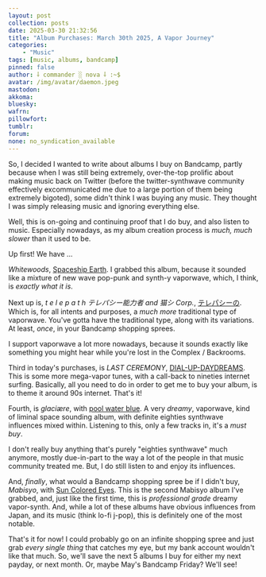 ```yaml
---
layout: post
collection: posts
date: 2025-03-30 21:32:56
title: "Album Purchases: March 30th 2025, A Vapor Journey"
categories:
    - "Music"
tags: [music, albums, bandcamp]
pinned: false
author: ⸸ commander ░ nova ⸸ :~$
avatar: /img/avatar/daemon.jpeg
mastodon: 
akkoma: 
bluesky: 
wafrn: 
pillowfort: 
tumblr: 
forum: 
none: no_syndication_available 
---
```

So, I decided I wanted to write about albums I buy on Bandcamp, partly because when I was still being extremely, over-the-top prolific about making music back on Twitter (before the twitter-synthwave community effectively excommunicated me due to a large portion of them being extremely bigoted), some didn't think I was buying any music. They thought I was simply releasing music and ignoring everything else.

Well, this is on-going and continuing proof that I do buy, and also listen to music. Especially nowadays, as my album creation process is *much, much slower* than it used to be.

Up first! We have ...

*Whitewoods*, <a href="https://mypetflamingo.bandcamp.com/album/spaceship-earth" target="_blank">Spaceship Earth</a>. I grabbed this album, because it sounded like a mixture of new wave pop-punk and synth-y vaporwave, which, I think, is *exactly what it is*.

Next up is, *t e l e p a t h テレパシー能力者 and 猫シ Corp.*, <a href="https://geometriclullaby.bandcamp.com/album/--45" target="_blank">テ​レ​パ​シ​ー​の</a>. Which is, for all intents and purposes, a *much more* traditional type of vaporwave. You've gotta have the traditional type, along with its variations. At least, *once*, in your Bandcamp shopping sprees.

I support vaporwave a lot more nowadays, because it sounds exactly like something you might hear while you're lost in the Complex / Backrooms.

Third in today's purchases, is *LAST CEREMONY*, <a href="https://businesscasual87.bandcamp.com/album/dial-up-daydreams" target="_blank">DIAL-UP-DAYDREAMS</a>. This is some more mega-vapor tunes, with a call-back to nineties internet surfing. Basically, all you need to do in order to get me to buy your album, is to theme it around 90s internet. That's it!

Fourth, is *glaciære*, with <a href="https://hiraeth-records.bandcamp.com/album/pool-water-blue" target="_blank">pool water blue</a>. A very *dreamy*, vaporwave, kind of liminal space sounding album, with definite eighties synthwave influences mixed within. Listening to this, only a few tracks in, it's a *must buy*.

I don't really buy anything that's purely "eighties synthwave" much anymore, mostly due-in-part to the way a lot of the people in that music community treated me. But, I do still listen to and enjoy its influences.

And, *finally*, what would a Bandcamp shopping spree be if I didn't buy, *Mabisyo*, with <a href="https://mabisyo.bandcamp.com/album/sun-colored-eyes" target="_blank">Sun Colored Eyes</a>. This is the second Mabisyo album I've grabbed, and, just like the first time, this is *professional grade* dreamy vapor-synth. And, while a lot of these albums have obvious influences from Japan, and its music (think lo-fi j-pop), this is definitely one of the most notable.

That's it for now! I could probably go on an infinite shopping spree and just grab *every single thing* that catches my eye, but my bank account wouldn't like that much. So, we'll save the next 5 albums I buy for either my next payday, or next month. Or, maybe May's Bandcamp Friday? We'll see!